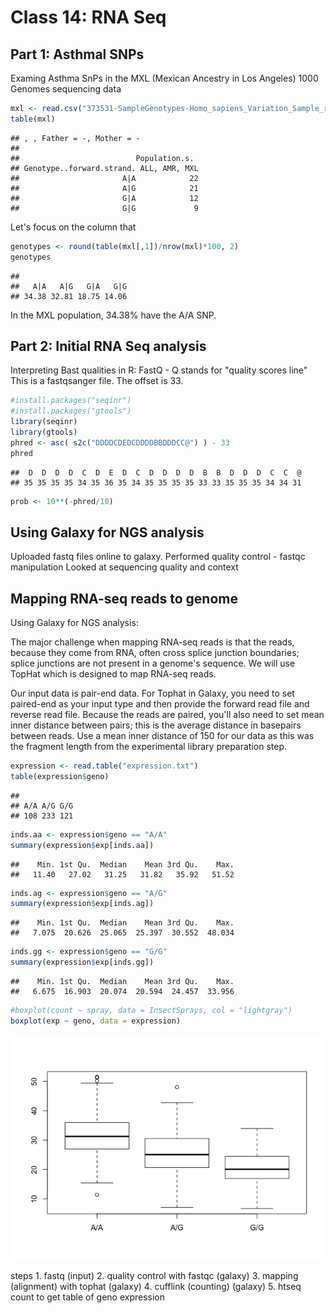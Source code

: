 Class 14: RNA Seq
================

Part 1: Asthmal SNPs
--------------------

Examing Asthma SnPs in the MXL (Mexican Ancestry in Los Angeles) 1000 Genomes sequencing data

``` r
mxl <- read.csv("373531-SampleGenotypes-Homo_sapiens_Variation_Sample_rs8067378.csv", row.names = 1)
table(mxl)
```

    ## , , Father = -, Mother = -
    ## 
    ##                          Population.s.
    ## Genotype..forward.strand. ALL, AMR, MXL
    ##                       A|A            22
    ##                       A|G            21
    ##                       G|A            12
    ##                       G|G             9

Let's focus on the column that

``` r
genotypes <- round(table(mxl[,1])/nrow(mxl)*100, 2)
genotypes
```

    ## 
    ##   A|A   A|G   G|A   G|G 
    ## 34.38 32.81 18.75 14.06

In the MXL population, 34.38% have the A/A SNP.

Part 2: Initial RNA Seq analysis
--------------------------------

Interpreting Bast qualities in R: FastQ - Q stands for "quality scores line" This is a fastqsanger file. The offset is 33.

``` r
#install.packages("seqinr")
#install.packages("gtools")
library(seqinr)
library(gtools)
phred <- asc( s2c("DDDDCDEDCDDDDBBDDDCC@") ) - 33
phred
```

    ##  D  D  D  D  C  D  E  D  C  D  D  D  D  B  B  D  D  D  C  C  @ 
    ## 35 35 35 35 34 35 36 35 34 35 35 35 35 33 33 35 35 35 34 34 31

``` r
prob <- 10**(-phred/10)
```

Using Galaxy for NGS analysis
-----------------------------

Uploaded fastq files online to galaxy. Performed quality control - fastqc manipulation Looked at sequencing quality and context

Mapping RNA-seq reads to genome
-------------------------------

Using Galaxy for NGS analysis:

The major challenge when mapping RNA-seq reads is that the reads, because they come from RNA, often cross splice junction boundaries; splice junctions are not present in a genome's sequence. We will use TopHat which is designed to map RNA-seq reads.

Our input data is pair-end data. For Tophat in Galaxy, you need to set paired-end as your input type and then provide the forward read file and reverse read file. Because the reads are paired, you'll also need to set mean inner distance between pairs; this is the average distance in basepairs between reads. Use a mean inner distance of 150 for our data as this was the fragment length from the experimental library preparation step.

``` r
expression <- read.table("expression.txt")
table(expression$geno)
```

    ## 
    ## A/A A/G G/G 
    ## 108 233 121

``` r
inds.aa <- expression$geno == "A/A"
summary(expression$exp[inds.aa])
```

    ##    Min. 1st Qu.  Median    Mean 3rd Qu.    Max. 
    ##   11.40   27.02   31.25   31.82   35.92   51.52

``` r
inds.ag <- expression$geno == "A/G"
summary(expression$exp[inds.ag])
```

    ##    Min. 1st Qu.  Median    Mean 3rd Qu.    Max. 
    ##   7.075  20.626  25.065  25.397  30.552  48.034

``` r
inds.gg <- expression$geno == "G/G"
summary(expression$exp[inds.gg]) 
```

    ##    Min. 1st Qu.  Median    Mean 3rd Qu.    Max. 
    ##   6.675  16.903  20.074  20.594  24.457  33.956

``` r
#boxplot(count ~ spray, data = InsectSprays, col = "lightgray")
boxplot(exp ~ geno, data = expression)
```

![](class14_files/figure-markdown_github/unnamed-chunk-8-1.png)

steps 1. fastq (input) 2. quality control with fastqc (galaxy) 3. mapping (alignment) with tophat (galaxy) 4. cufflink (counting) (galaxy) 5. htseq count to get table of geno expression
